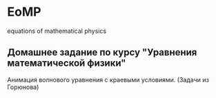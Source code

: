 # EoMP
equations of mathematical physics

## Домашнее задание по курсу "Уравнения математической физики"

Анимация волнового уравнения с краевыми условиями. (Задачи из Горюнова)
